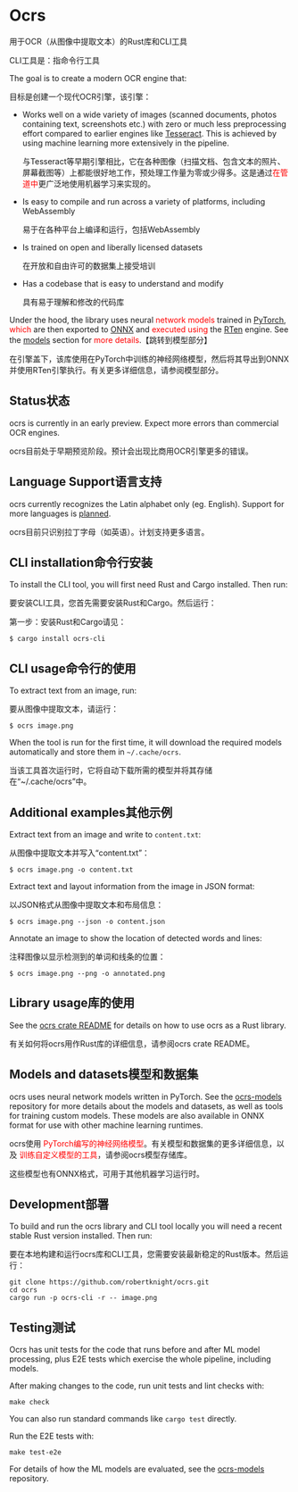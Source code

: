 # Ocrs

用于OCR（从图像中提取文本）的Rust库和CLI工具

CLI工具是：指命令行工具



The goal is to create a modern OCR engine that:

目标是创建一个现代OCR引擎，该引擎：

- Works well on a wide variety of images (scanned documents, photos containing text, screenshots etc.) with zero or much less preprocessing effort compared to earlier engines like [Tesseract](https://github.com/tesseract-ocr/tesseract). This is achieved by using machine learning more extensively in the pipeline.

  与Tesseract等早期引擎相比，它在各种图像（扫描文档、包含文本的照片、屏幕截图等）上都能很好地工作，预处理工作量为零或少得多。这是通过<font color="red">在管道中</font>更广泛地使用机器学习来实现的。

- Is easy to compile and run across a variety of platforms, including WebAssembly

  易于在各种平台上编译和运行，包括WebAssembly

- Is trained on open and liberally licensed datasets

  在开放和自由许可的数据集上接受培训

- Has a codebase that is easy to understand and modify

  具有易于理解和修改的代码库

Under the hood, the library uses neural <font color="red">network models</font> trained in [PyTorch](https://pytorch.org/), <font color="red">which</font> are then exported to [ONNX](https://onnx.ai/) and <font color="red">executed using </font>the [RTen](https://github.com/robertknight/rten) engine. See the [models](https://github.com/robertknight/ocrs#models-and-datasets) section for <font color="red">more details</font>.【跳转到模型部分】

在引擎盖下，该库使用在PyTorch中训练的神经网络模型，然后将其导出到ONNX并使用RTen引擎执行。有关更多详细信息，请参阅模型部分。

## Status状态

ocrs is currently in an early preview. Expect more errors than commercial OCR engines.

ocrs目前处于早期预览阶段。预计会出现比商用OCR引擎更多的错误。

## Language Support语言支持

ocrs currently recognizes the Latin alphabet only (eg. English). Support for more languages is [planned](https://github.com/robertknight/ocrs/issues/8).

ocrs目前只识别拉丁字母（如英语）。计划支持更多语言。

## CLI installation命令行安装

To install the CLI tool, you will first need Rust and Cargo installed. Then run:

要安装CLI工具，您首先需要安装Rust和Cargo。然后运行：

第一步：安装Rust和Cargo请见：



```shell
$ cargo install ocrs-cli
```



## CLI usage命令行的使用

To extract text from an image, run:

要从图像中提取文本，请运行：

```shell
$ ocrs image.png
```

When the tool is run for the first time, it will download the required models automatically and store them in `~/.cache/ocrs`.

当该工具首次运行时，它将自动下载所需的模型并将其存储在“~/.cache/ocrs”中。



## Additional examples其他示例

Extract text from an image and write to `content.txt`:

从图像中提取文本并写入“content.txt”：

```
$ ocrs image.png -o content.txt
```



Extract text and layout information from the image in JSON format:

以JSON格式从图像中提取文本和布局信息：

```
$ ocrs image.png --json -o content.json
```



Annotate an image to show the location of detected words and lines:

注释图像以显示检测到的单词和线条的位置：

```
$ ocrs image.png --png -o annotated.png
```





## Library usage库的使用

See the [ocrs crate README](https://github.com/robertknight/ocrs/blob/main/ocrs) for details on how to use ocrs as a Rust library.

有关如何将ocrs用作Rust库的详细信息，请参阅ocrs crate README。

## Models and datasets模型和数据集

ocrs uses neural network models written in PyTorch. See the [ocrs-models](https://github.com/robertknight/ocrs-models) repository for more details about the models and datasets, as well as tools for training custom models. These models are also available in ONNX format for use with other machine learning runtimes.

ocrs使用 <font color="red">PyTorch编写的神经网络模型</font>。有关模型和数据集的更多详细信息，以及 <font color="red">训练自定义模型的工具</font>，请参阅ocrs模型存储库。

这些模型也有ONNX格式，可用于其他机器学习运行时。

## Development部署

To build and run the ocrs library and CLI tool locally you will need a recent stable Rust version installed. Then run:

要在本地构建和运行ocrs库和CLI工具，您需要安装最新稳定的Rust版本。然后运行：

```
git clone https://github.com/robertknight/ocrs.git
cd ocrs
cargo run -p ocrs-cli -r -- image.png
```

## Testing测试

Ocrs has unit tests for the code that runs before and after ML model processing, plus E2E tests which exercise the whole pipeline, including models.

After making changes to the code, run unit tests and lint checks with:

```
make check
```

You can also run standard commands like `cargo test` directly.

Run the E2E tests with:

```
make test-e2e
```

For details of how the ML models are evaluated, see the [ocrs-models](https://github.com/robertknight/ocrs-models) repository.









